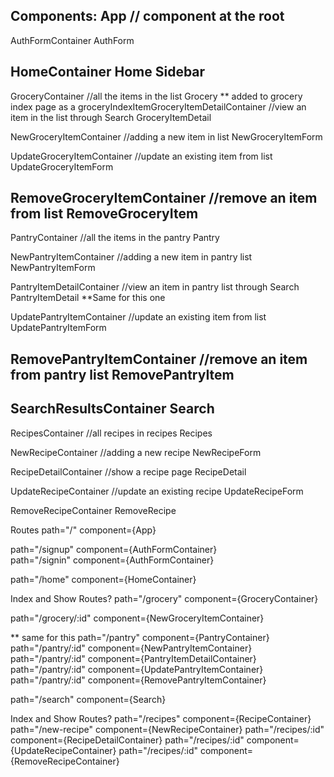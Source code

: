 Components:
App  // component at the root
----------------------------------------------------------------------
  AuthFormContainer
    AuthForm

  HomeContainer
    Home
    Sidebar
----------------------------------------------------------------------

  GroceryContainer //all the items in the list
    Grocery
    ** added to grocery index page as a groceryIndexItemGroceryItemDetailContainer //view an item in the list through Search
    GroceryItemDetail

  NewGroceryItemContainer //adding a new item in list
    NewGroceryItemForm


  UpdateGroceryItemContainer //update an existing item from list
    UpdateGroceryItemForm

  RemoveGroceryItemContainer //remove an item from list
    RemoveGroceryItem
  ----------------------------------------------------------------------

  PantryContainer //all the items in the pantry
    Pantry

  NewPantryItemContainer //adding a new item in pantry list
    NewPantryItemForm

  PantryItemDetailContainer //view an item in pantry list through Search
    PantryItemDetail  **Same for this one

  UpdatePantryItemContainer //update an existing item from list
    UpdatePantryItemForm

  RemovePantryItemContainer //remove an item from pantry list
    RemovePantryItem
  ----------------------------------------------------------------------

  SearchResultsContainer
    Search
  ----------------------------------------------------------------------

  RecipesContainer //all recipes in recipes
    Recipes

  NewRecipeContainer //adding a new recipe
    NewRecipeForm

  RecipeDetailContainer //show a recipe page
    RecipeDetail

  UpdateRecipeContainer //update an existing recipe
    UpdateRecipeForm

  RemoveRecipeContainer
    RemoveRecipe



Routes
path="/" component={App}

path="/signup" component={AuthFormContainer} 	
path="/signin"	component={AuthFormContainer}

path="/home"	component={HomeContainer}

Index and Show Routes?
path="/grocery"	component={GroceryContainer}

path="/grocery/:id"	component={NewGroceryItemContainer}

** same for this
path="/pantry"	component={PantryContainer}
path="/pantry/:id"	component={NewPantryItemContainer}
path="/pantry/:id"	component={PantryItemDetailContainer}
path="/pantry/:id"	component={UpdatePantryItemContainer}
path="/pantry/:id"	component={RemovePantryItemContainer}

path="/search"	component={Search}

Index and Show Routes?
path="/recipes"	component={RecipeContainer}
path="/new-recipe"	component={NewRecipeContainer}
path="/recipes/:id"	component={RecipeDetailContainer}
path="/recipes/:id"	component={UpdateRecipeContainer}
path="/recipes/:id"	component={RemoveRecipeContainer}
